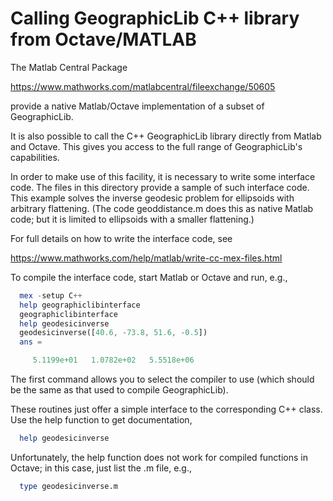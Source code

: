 # Calling GeographicLib C++ library from Octave/MATLAB

The Matlab Central Package

  https://www.mathworks.com/matlabcentral/fileexchange/50605

provide a native Matlab/Octave implementation of a subset of
GeographicLib.

It is also possible to call the C++ GeographicLib library directly from
Matlab and Octave.  This gives you access to the full range of
GeographicLib's capabilities.

In order to make use of this facility, it is necessary to write some
interface code.  The files in this directory provide a sample of such
interface code.  This example solves the inverse geodesic problem for
ellipsoids with arbitrary flattening.  (The code geoddistance.m does
this as native Matlab code; but it is limited to ellipsoids with a
smaller flattening.)

For full details on how to write the interface code, see

  https://www.mathworks.com/help/matlab/write-cc-mex-files.html

To compile the interface code, start Matlab or Octave and run, e.g.,

```Octave
  mex -setup C++
  help geographiclibinterface
  geographiclibinterface
  help geodesicinverse
  geodesicinverse([40.6, -73.8, 51.6, -0.5])
  ans =

     5.1199e+01   1.0782e+02   5.5518e+06
```

The first command allows you to select the compiler to use (which should
be the same as that used to compile GeographicLib).

These routines just offer a simple interface to the corresponding C++
class. Use the help function to get documentation,
```Octave
  help geodesicinverse
```

Unfortunately, the help function does not work for compiled functions in
Octave; in this case, just list the .m file, e.g.,
```Octave
  type geodesicinverse.m
```

